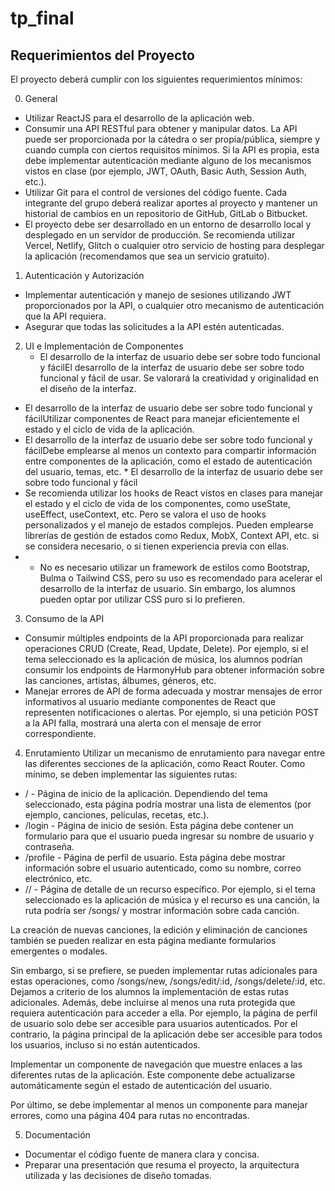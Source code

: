 # tp_final

## Requerimientos del Proyecto

El proyecto deberá cumplir con los siguientes requerimientos mínimos:

0. General
  * Utilizar ReactJS para el desarrollo de la aplicación web.
  * Consumir una API RESTful para obtener y manipular datos. La API puede ser proporcionada por la cátedra o ser propia/pública, siempre y cuando cumpla con ciertos requisitos mínimos. Si la API es propia, esta debe implementar autenticación mediante alguno de los mecanismos vistos en clase (por ejemplo, JWT, OAuth, Basic Auth, Session Auth, etc.).
  * Utilizar Git para el control de versiones del código fuente. Cada integrante del grupo deberá realizar aportes al proyecto y mantener un historial de cambios en un repositorio de GitHub, GitLab o Bitbucket.
  * El proyecto debe ser desarrollado en un entorno de desarrollo local y desplegado en un servidor de producción. Se recomienda utilizar Vercel, Netlify, Glitch o cualquier otro servicio de hosting para desplegar la aplicación (recomendamos que sea un servicio gratuito).

1. Autenticación y Autorización
  * Implementar autenticación y manejo de sesiones utilizando JWT proporcionados por la API, o cualquier otro mecanismo de autenticación que la API requiera.
  * Asegurar que todas las solicitudes a la API estén autenticadas.

2. UI e Implementación de Componentes
   * El desarrollo de la interfaz de usuario debe ser sobre todo funcional y fácilEl desarrollo de la interfaz de usuario debe ser sobre todo funcional y fácil de usar. Se valorará la creatividad y originalidad en el diseño de la interfaz.
  * El desarrollo de la interfaz de usuario debe ser sobre todo funcional y fácilUtilizar componentes de React para manejar eficientemente el estado y el ciclo de vida de la aplicación.
  * El desarrollo de la interfaz de usuario debe ser sobre todo funcional y fácilDebe emplearse al menos un contexto para compartir información entre componentes de la aplicación, como el estado de autenticación del usuario, temas, etc.  * El desarrollo de la interfaz de usuario debe ser sobre todo funcional y fácil
  * Se recomienda utilizar los hooks de React vistos en clases para manejar el estado y el ciclo de vida de los componentes, como useState, useEffect, useContext, etc. Pero se valora el uso de hooks personalizados y el manejo de estados complejos. Pueden emplearse librerías de gestión de estados como Redux, MobX, Context API, etc. si se considera necesario, o si tienen experiencia previa con ellas.
 * - No es necesario utilizar un framework de estilos como Bootstrap, Bulma o Tailwind CSS, pero su uso es recomendado para acelerar el desarrollo de la interfaz de usuario. Sin embargo, los alumnos pueden optar por utilizar CSS puro si lo prefieren.
     
3. Consumo de la API
  * Consumir múltiples endpoints de la API proporcionada para realizar operaciones CRUD (Create, Read, Update, Delete). Por ejemplo, si el tema seleccionado es la aplicación de música, los alumnos podrían consumir los endpoints de HarmonyHub para obtener información sobre las canciones, artistas, álbumes, géneros, etc.
  * Manejar errores de API de forma adecuada y mostrar mensajes de error informativos al usuario mediante componentes de React que representen notificaciones o alertas. Por ejemplo, si una petición POST a la API falla, mostrará una alerta con el mensaje de error correspondiente.

4. Enrutamiento
Utilizar un mecanismo de enrutamiento para navegar entre las diferentes secciones de la aplicación, como React Router. Como mínimo, se deben implementar las siguientes rutas:
  * / - Página de inicio de la aplicación. Dependiendo del tema seleccionado, esta página podría mostrar una lista de elementos (por ejemplo, canciones, películas, recetas, etc.).
  *  /login - Página de inicio de sesión. Esta página debe contener un formulario para que el usuario pueda ingresar su nombre de usuario y contraseña.
  *  /profile - Página de perfil de usuario. Esta página debe mostrar información sobre el usuario autenticado, como su nombre, correo electrónico, etc.
  *  /<resource>/ - Página de detalle de un recurso específico. Por ejemplo, si el tema seleccionado es la aplicación de música y el recurso es una canción, la ruta podría ser /songs/ y mostrar información sobre cada canción.

La creación de nuevas canciones, la edición y eliminación de canciones también se pueden realizar en esta página mediante formularios emergentes o modales.

Sin embargo, si se prefiere, se pueden implementar rutas adicionales para estas operaciones, como /songs/new, /songs/edit/:id, /songs/delete/:id, etc. Dejamos a criterio de los alumnos la implementación de estas rutas adicionales.
Además, debe incluirse al menos una ruta protegida que requiera autenticación para acceder a ella. Por ejemplo, la página de perfil de usuario solo debe ser accesible para usuarios autenticados. Por el contrario, la página principal de la aplicación debe ser accesible para todos los usuarios, incluso si no están autenticados.

Implementar un componente de navegación que muestre enlaces a las diferentes rutas de la aplicación. Este componente debe actualizarse automáticamente según el estado de autenticación del usuario.

Por último, se debe implementar al menos un componente para manejar errores, como una página 404 para rutas no encontradas.

5. Documentación
  * Documentar el código fuente de manera clara y concisa.
  * Preparar una presentación que resuma el proyecto, la arquitectura utilizada y las decisiones de diseño tomadas.
